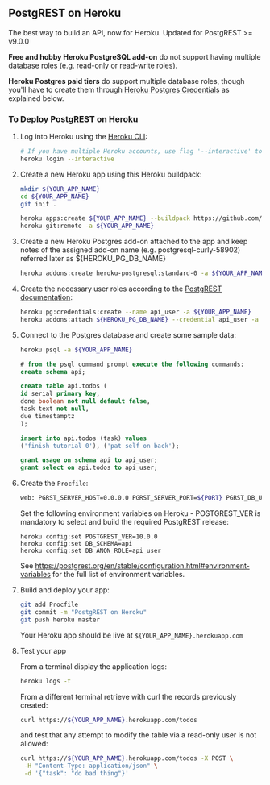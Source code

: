## PostgREST on Heroku

The best way to build an API, now for Heroku. Updated for PostgREST >= v9.0.0

**Free and hobby Heroku PostgreSQL add-on** do not support having multiple database roles (e.g. read-only or read-write roles). 

**Heroku Postgres paid tiers** do
support multiple database roles, though you'll have to create them through
[Heroku Postgres
Credentials](https://devcenter.heroku.com/articles/heroku-postgresql-credentials) as explained below.

### To Deploy PostgREST on Heroku

1.  Log into Heroku using the [Heroku
    CLI](https://devcenter.heroku.com/articles/heroku-cli):

    ```bash
    # If you have multiple Heroku accounts, use flag '--interactive' to switch between them
    heroku login --interactive
    ```

2.  Create a new Heroku app using this Heroku buildpack:

    ```bash
    mkdir ${YOUR_APP_NAME}
    cd ${YOUR_APP_NAME}
    git init .

    heroku apps:create ${YOUR_APP_NAME} --buildpack https://github.com/abernicchia-heroku/postgrest-heroku.git
    heroku git:remote -a ${YOUR_APP_NAME}
    ```

3.  Create a new Heroku Postgres add-on attached to the app and keep notes of the assigned add-on name (e.g. postgresql-curly-58902) referred later as ${HEROKU_PG_DB_NAME}
    ```bash
    heroku addons:create heroku-postgresql:standard-0 -a ${YOUR_APP_NAME}
    ```

4.  Create the necessary user roles according to the 
    [PostgREST documentation](https://postgrest.org/en/stable/auth.html):

    ```bash
    heroku pg:credentials:create --name api_user -a ${YOUR_APP_NAME}
    heroku addons:attach ${HEROKU_PG_DB_NAME} --credential api_user -a ${YOUR_APP_NAME}
    ```

5.  Connect to the Postgres database and create some sample data:

    ```bash
    heroku psql -a ${YOUR_APP_NAME}
    ```

    ```sql
    # from the psql command prompt execute the following commands:
    create schema api;

    create table api.todos (
    id serial primary key,
    done boolean not null default false,
    task text not null,
    due timestamptz
    );

    insert into api.todos (task) values
    ('finish tutorial 0'), ('pat self on back');

    grant usage on schema api to api_user;
    grant select on api.todos to api_user;
    ```

5.  Create the `Procfile`:

    ```bash
    web: PGRST_SERVER_HOST=0.0.0.0 PGRST_SERVER_PORT=${PORT} PGRST_DB_URI=${PGRST_DB_URI:-${DATABASE_URL}} ./postgrest-${POSTGREST_VER}
    ```

    Set the following environment variables on Heroku - POSTGREST_VER is mandatory to select and build the required PostgREST release:
    ```
    heroku config:set POSTGREST_VER=10.0.0
    heroku config:set DB_SCHEMA=api
    heroku config:set DB_ANON_ROLE=api_user
    ```

    See https://postgrest.org/en/stable/configuration.html#environment-variables for the full list of environment variables.

6.  Build and deploy your app:

    ```bash
    git add Procfile
    git commit -m "PostgREST on Heroku"
    git push heroku master
    ```

    Your Heroku app should be live at `${YOUR_APP_NAME}.herokuapp.com`

7.  Test your app

    From a terminal display the application logs:
    ```bash
    heroku logs -t
    ```
    From a different terminal retrieve with curl the records previously created:
    ```bash
    curl https://${YOUR_APP_NAME}.herokuapp.com/todos
    ```
    and test that any attempt to modify the table via a read-only user is not allowed:
    ```bash
    curl https://${YOUR_APP_NAME}.herokuapp.com/todos -X POST \
     -H "Content-Type: application/json" \
     -d '{"task": "do bad thing"}'
    ```    
